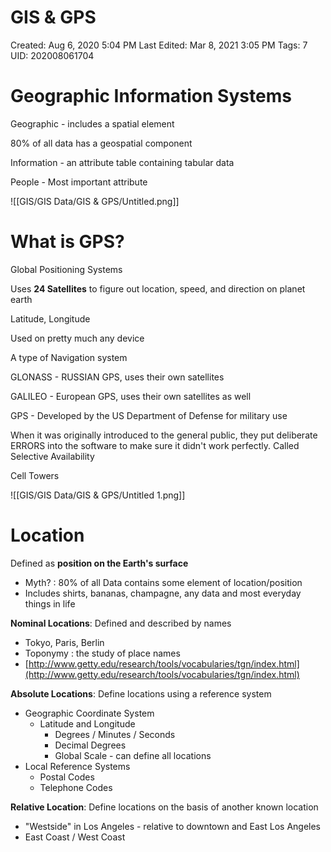 # GIS & GPS

Created: Aug 6, 2020 5:04 PM
Last Edited: Mar 8, 2021 3:05 PM
Tags: 7
UID: 202008061704

# Geographic Information Systems

Geographic - includes a spatial element

80% of all data has a geospatial component

Information - an attribute table containing tabular data

People - Most important attribute

![[GIS/GIS Data/GIS & GPS/Untitled.png]]

# What is GPS?

Global Positioning Systems

Uses **24 Satellites** to figure out location, speed, and direction on planet earth

Latitude, Longitude

Used on pretty much any device

A type of Navigation system

GLONASS - RUSSIAN GPS, uses their own satellites

GALILEO - European GPS, uses their own satellites as well

GPS - Developed by the US Department of Defense for military use

When it was originally introduced to the general public, they put deliberate ERRORS into the software to make sure it didn't work perfectly. Called Selective Availability

Cell Towers

![[GIS/GIS Data/GIS & GPS/Untitled 1.png]]

# Location

Defined as **position on the Earth's surface**

- Myth? : 80% of all Data contains some element of location/position
- Includes shirts, bananas, champagne, any data and most everyday things in life

**Nominal Locations**: Defined and described by names

- Tokyo, Paris, Berlin
- Toponymy : the study of place names
- [http://www.getty.edu/research/tools/vocabularies/tgn/index.html](http://www.getty.edu/research/tools/vocabularies/tgn/index.html)

**Absolute Locations**: Define locations using a reference system

- Geographic Coordinate System
    - Latitude and Longitude
        - Degrees / Minutes / Seconds
        - Decimal Degrees
        - Global Scale - can define all locations
- Local Reference Systems
    - Postal Codes
    - Telephone Codes

**Relative Location**: Define locations on the basis of another known location

- "Westside" in Los Angeles - relative to downtown and East Los Angeles
- East Coast / West Coast